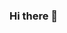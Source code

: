### Hi there 👋

<!--
**ArthuGN/ArthuGN** is a ✨ _special_ ✨ repository because its `README.md` (this file) appears on your GitHub profile.

Hello, eu sou o Arthur.

<div align="center">
  <a href="https://github.com/ArthurGN">
  <img height="180em" src="https://github-readme-stats.vercel.app/api?username=ArthurGN&show_icons=true&theme=dark&include_all_commits=true&count_private=true"/>
</div>
  <div style="display: inline_block"><br>
    <img align="center" alt="Rafa-Js" height="35" width="45" src="https://cdn.jsdelivr.net/gh/devicons/devicon/icons/java/java-original-wordmark.svg">
    <img align="center" alt="Rafa-Js" height="35" width="45" src="https://cdn.jsdelivr.net/gh/devicons/devicon/icons/php/php-original.svg">
</div>

<div> </div>
  
  ## 
  
 
<div> 
 
  <a href="https://instagram.com/arthurgn_" target="_blank"><img src="https://img.shields.io/badge/-Instagram-%23E4405F?style=for-the-badge&logo=instagram&logoColor=white" target="_blank"></a>
  <a href="https://www.linkedin.com/in/arthur-guilhermino-895aa6218" target="_blank"><img src="https://img.shields.io/badge/-LinkedIn-%230077B5?style=for-the-badge&logo=linkedin&logoColor=white" target="_blank"></a>  
  <a href = "mailto:arthurpereira71@gmail.com"><img src="https://img.shields.io/badge/-Gmail-%23333?style=for-the-badge&logo=gmail&logoColor=white" target="_blank"></a>
  
 
</div>
